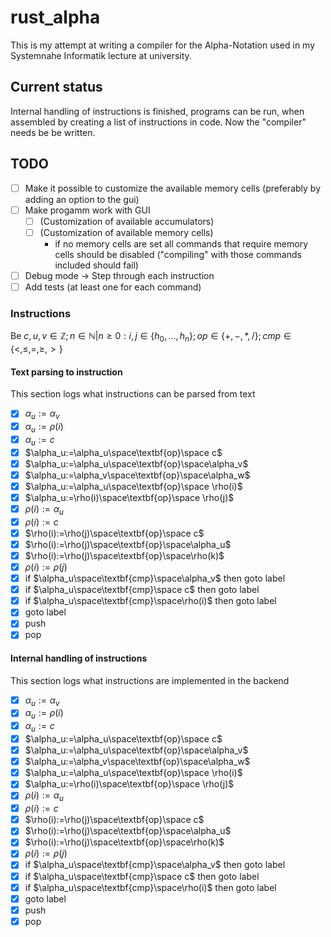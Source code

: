 # rust_alpha

This is my attempt at writing a compiler for the Alpha-Notation used in my Systemnahe Informatik lecture at university.

## Current status

Internal handling of instructions is finished, programs can be run, when assembled by creating a list of instructions in code. Now the "compiler" needs be be written.

## TODO

- [ ] Make it possible to customize the available memory cells (preferably by adding an option to the gui)
- [ ] Make progamm work with GUI 
	- [ ] (Customization of available accumulators)
	- [ ] (Customization of available memory cells)
		- if no memory cells are set all commands that require memory cells should be disabled ("compiling" with those commands included should fail)	
- [ ] Debug mode -> Step through each instruction
- [ ] Add tests (at least one for each command)

### Instructions

Be $c,u,v\in\mathbb{Z};n\in\mathbb{N}|n\geq0:i,j\in\lbrace h_0,\ldots,h_n\rbrace;op\in\lbrace +,-,*,/\rbrace;cmp\in\lbrace <,\leq,=,\geq,>\rbrace$

#### Text parsing to instruction

This section logs what instructions can be parsed from text

- [X] $\alpha_u:=\alpha_v$
- [X] $\alpha_u:=\rho(i)$
- [X] $\alpha_u:=c$
- [X] $\alpha_u:=\alpha_u\space\textbf{op}\space c$
- [X] $\alpha_u:=\alpha_u\space\textbf{op}\space\alpha_v$
- [X] $\alpha_u:=\alpha_v\space\textbf{op}\space\alpha_w$
- [X] $\alpha_u:=\alpha_u\space\textbf{op}\space \rho(i)$
- [X] $\alpha_u:=\rho(i)\space\textbf{op}\space \rho(j)$
- [X] $\rho(i):=\alpha_u$
- [X] $\rho(i):=c$
- [X] $\rho(i):=\rho(j)\space\textbf{op}\space c$
- [X] $\rho(i):=\rho(j)\space\textbf{op}\space\alpha_u$
- [X] $\rho(i):=\rho(j)\space\textbf{op}\space\rho(k)$
- [X] $\rho(i):=\rho(j)$
- [X] if $\alpha_u\space\textbf{cmp}\space\alpha_v$ then goto label
- [X] if $\alpha_u\space\textbf{cmp}\space c$ then goto label
- [X] if $\alpha_u\space\textbf{cmp}\space\rho(i)$ then goto label
- [X] goto label 
- [X] push 
- [X] pop

#### Internal handling of instructions 

This section logs what instructions are implemented in the backend

- [X] $\alpha_u:=\alpha_v$
- [X] $\alpha_u:=\rho(i)$
- [X] $\alpha_u:=c$
- [X] $\alpha_u:=\alpha_u\space\textbf{op}\space c$
- [X] $\alpha_u:=\alpha_u\space\textbf{op}\space\alpha_v$
- [X] $\alpha_u:=\alpha_v\space\textbf{op}\space\alpha_w$
- [X] $\alpha_u:=\alpha_u\space\textbf{op}\space \rho(i)$
- [X] $\alpha_u:=\rho(i)\space\textbf{op}\space \rho(j)$
- [X] $\rho(i):=\alpha_u$
- [X] $\rho(i):=c$
- [X] $\rho(i):=\rho(j)\space\textbf{op}\space c$
- [X] $\rho(i):=\rho(j)\space\textbf{op}\space\alpha_u$
- [X] $\rho(i):=\rho(j)\space\textbf{op}\space\rho(k)$
- [X] $\rho(i):=\rho(j)$
- [X] if $\alpha_u\space\textbf{cmp}\space\alpha_v$ then goto label
- [X] if $\alpha_u\space\textbf{cmp}\space c$ then goto label
- [X] if $\alpha_u\space\textbf{cmp}\space\rho(i)$ then goto label
- [X] goto label 
- [X] push 
- [X] pop
